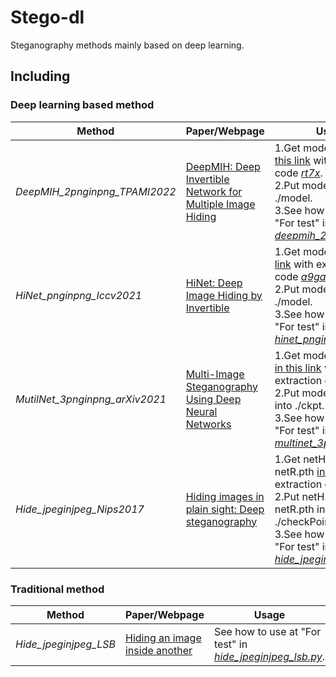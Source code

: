 # Stego-dl
Steganography methods mainly based on deep learning.
## Including
### Deep learning based method
|Method|Paper/Webpage|Usage|Reference|
|---|---|---|---|
|*DeepMIH_2pnginpng_TPAMI2022*|[DeepMIH: Deep Invertible Network for Multiple Image Hiding](https://ieeexplore.ieee.org/stamp/stamp.jsp?tp=&arnumber=9676416)|1.Get model1/2/3.pt [in this link](https://pan.baidu.com/s/1vNOiacHlF5ofgaI2S6E4dQ?pwd=rt7x) with extraction code <ins>*rt7x*</ins>.  <br>2.Put model.pt into ./model. <br>3.See how to use at "For test" in <ins>*deepmih_2pnginpng.py*</ins>. |[link](https://github.com/TomTomTommi/DeepMIH)|
|*HiNet_pnginpng_Iccv2021*|[HiNet: Deep Image Hiding by Invertible](https://openaccess.thecvf.com/content/ICCV2021/html/Jing_HiNet_Deep_Image_Hiding_by_Invertible_Network_ICCV_2021_paper.html)|1.Get model.pt [in this link](https://pan.baidu.com/s/18OjVNiGy802SIlsXYzp3Fg?pwd=a9ga) with extraction code <ins>*a9ga*</ins>. <br>2.Put model.pt into ./model. <br>3.See how to use at "For test" in <ins>*hinet_pnginpng.py*</ins>.|[link](https://github.com/TomTomTommi/HiNet)|
|*MutilNet_3pnginpng_arXiv2021*|[Multi-Image Steganography Using Deep Neural Networks](https://arxiv.org/pdf/2101.00350.pdf)|1.Get model_1000.pkl [in this link](https://pan.baidu.com/s/1kLKSXLY-5-BE6MXfuHaLEQ?pwd=aggp) with extraction code <ins>*aggp*</ins>. <br>2.Put model_1000.pkl into ./ckpt. <br>3.See how to use at "For test" in <ins>*multinet_3pnginpng.py*</ins>.|[link](https://github.com/m607stars/MultiImageSteganography)|
|*Hide_jpeginjpeg_Nips2017*|[Hiding images in plain sight: Deep steganography](https://proceedings.neurips.cc/paper/2017/file/838e8afb1ca34354ac209f53d90c3a43-Paper.pdf)|1.Get netH.pth and netR.pth [in this link](https://pan.baidu.com/s/1G1mobHsVxBkuDQBAZE2wNQ) with extraction code <ins>*utd8*</ins>. <br>2.Put netH.pth and netR.pth into ./checkPoint. <br>3.See how to use at "For test" in <ins>*hide_jpeginjpeg.py*</ins>. |[link](https://github.com/arnoweng/PyTorch-Deep-Image-Steganography)|


### Traditional method
|Method|Paper/Webpage|Usage|Reference|
|---|---|---|---|
|*Hide_jpeginjpeg_LSB*|[Hiding an image inside another](https://towardsdatascience.com/steganography-hiding-an-image-inside-another-77ca66b2acb1)|See how to use at "For test" in <ins>*hide_jpeginjpeg_lsb.py*</ins>.|[link](https://github.com/kelvins/steganography)|
